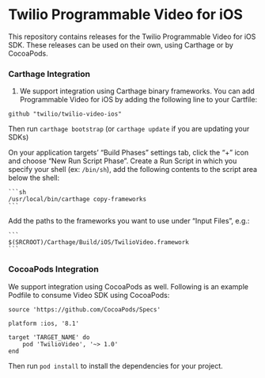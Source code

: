 # Twilio Programmable Video for iOS

This repository contains releases for the Twilio Programmable Video for iOS SDK.  These releases can be used on their own, using Carthage or by CocoaPods.


### Carthage Integration

1. We support integration using Carthage binary frameworks. You can add Programmable Video for iOS by adding the following line to your Cartfile:
```
github "twilio/twilio-video-ios"
```

Then run `carthage bootstrap` (or `carthage update` if you are updating your SDKs)

On your application targets’ “Build Phases” settings tab, click the “+” icon and choose “New Run Script Phase”. Create a Run Script in which you specify your shell (ex: `/bin/sh`), add the following contents to the script area below the shell:

    ```sh
    /usr/local/bin/carthage copy-frameworks
    ```

Add the paths to the frameworks you want to use under “Input Files”, e.g.:

    ```
    $(SRCROOT)/Carthage/Build/iOS/TwilioVideo.framework
    ```
    
### CocoaPods Integration

We support integration using CocoaPods as well. Following is an example Podfile to consume Video SDK using CocoaPods:

```
source 'https://github.com/CocoaPods/Specs'

platform :ios, '8.1'

target 'TARGET_NAME' do
    pod 'TwilioVideo', '~> 1.0'
end
```
	
Then run `pod install` to install the dependencies for your project.